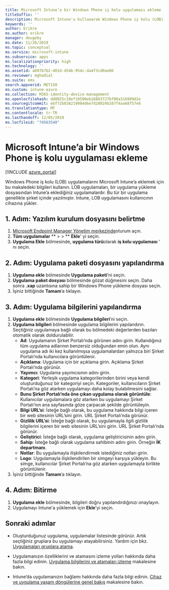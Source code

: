 ```yaml
---
title: Microsoft Intune’a bir Windows Phone iş kolu uygulaması ekleme
titleSuffix: ''
description: Microsoft Intune'u kullanarak Windows Phone iş kolu (LOB) uygulaması eklemeyi öğrenin.
keywords: ''
author: Erikre
ms.author: erikre
manager: dougeby
ms.date: 11/26/2019
ms.topic: conceptual
ms.service: microsoft-intune
ms.subservice: apps
ms.localizationpriority: high
ms.technology: ''
ms.assetid: a097b7b2-d01d-454b-954c-da4f3cd0ae86
ms.reviewer: mghadial
ms.suite: ems
search.appverid: MET150
ms.custom: intune-azure
ms.collection: M365-identity-device-management
ms.openlocfilehash: dd8025c18ef10580eb16883727bf08a316989d2e
ms.sourcegitcommit: ebf72b038219904d6e7d20024b107f4aa68f57e6
ms.translationtype: MT
ms.contentlocale: tr-TR
ms.lasthandoff: 12/05/2019
ms.locfileid: "74563540"
---
```

# <a name="add-a-windows-phone-line-of-business-app-to-microsoft-intune"></a>Microsoft Intune’a bir Windows Phone iş kolu uygulaması ekleme

[!INCLUDE [azure_portal](../includes/azure_portal.md)]

Windows Phone iş kolu (LOB) uygulamalarını Microsoft Intune’a eklemek için bu makaledeki bilgileri kullanın. LOB uygulamaları, bir uygulama yükleme dosyasından Intune’a eklediğiniz uygulamalardır. Bu tür bir uygulama genellikle şirket içinde yazılmıştır. Intune, LOB uygulamasını kullanıcının cihazına yükler. 

## <a name="step-1-specify-the-software-setup-file"></a>1\. Adım: Yazılım kurulum dosyasını belirtme

1. [Microsoft Endpoint Manager Yönetim merkezinde](https://go.microsoft.com/fwlink/?linkid=2109431)oturum açın.
2. **Tüm uygulamalar** ** >  > ** **Ekle**' yi seçin.
3. **Uygulama Ekle** bölmesinde, **uygulama türü**olarak **iş kolu uygulaması** ' nı seçin.

## <a name="step-2-configure-the-app-package-file"></a>2\. Adım: Uygulama paketi dosyasını yapılandırma

1. **Uygulama ekle** bölmesinde **Uygulama paketi**’ni seçin.
2. **Uygulama paket dosyası** bölmesinde gözat düğmesini seçin. Daha sonra **.xap** uzantısına sahip bir Windows Phone yükleme dosyası seçin.
3. İşiniz bittiğinde **Tamam**’a tıklayın.


## <a name="step-3-configure-app-information"></a>3\. Adım: Uygulama bilgilerini yapılandırma

1. **Uygulama ekle** bölmesinde **Uygulama bilgileri**’ni seçin.
2. **Uygulama bilgileri** bölmesinde uygulama bilgilerini yapılandırın. Seçtiğiniz uygulamaya bağlı olarak bu bölmedeki değerlerden bazıları otomatik olarak doldurulabilir.
    - **Ad**: Uygulamanın Şirket Portalı’nda görünen adını girin. Kullandığınız tüm uygulama adlarının benzersiz olduğundan emin olun. Aynı uygulama adı iki kez kullanılmışsa uygulamalardan yalnızca biri Şirket Portalı’nda kullanıcılara görüntülenir.
    - **Açıklama**: Uygulama için bir açıklama girin. Açıklama Şirket Portalı’nda görünür.
    - **Yayımcı**: Uygulama yayımcısının adını girin.
    - **Kategori**: Yerleşik uygulama kategorilerinden birini veya kendi oluşturduğunuz bir kategoriyi seçin. Kategoriler, kullanıcıların Şirket Portalı’na göz atarken uygulamayı daha kolay bulabilmesini sağlar.
    - **Bunu Şirket Portalı’nda öne çıkan uygulama olarak görüntüle**: Kullanıcılar uygulamalara göz atarken bu uygulamayı Şirket Portalı’nın ana sayfasında göze çarpacak şekilde görüntüleyin.
    - **Bilgi URL’si**: İsteğe bağlı olarak, bu uygulama hakkında bilgi içeren bir web sitesinin URL’sini girin. URL Şirket Portalı’nda görünür.
    - **Gizlilik URL’si**: İsteğe bağlı olarak, bu uygulamayla ilgili gizlilik bilgilerini içeren bir web sitesinin URL’sini girin. URL Şirket Portalı’nda görünür.
    - **Geliştirici**: İsteğe bağlı olarak, uygulama geliştiricisinin adını girin.
    - **Sahip**: İsteğe bağlı olarak uygulama sahibinin adını girin. Örneğin **İK departmanı**.
    - **Notlar**: Bu uygulamayla ilişkilendirmek istediğiniz notları girin.
    - **Logo**: Uygulamayla ilişkilendirilen bir simgeyi karşıya yükleyin. Bu simge, kullanıcılar Şirket Portalı’na göz atarken uygulamayla birlikte görüntülenir.
3. İşiniz bittiğinde **Tamam**’a tıklayın.

## <a name="step-4-finish-up"></a>4\. Adım: Bitirme

1. **Uygulama ekle** bölmesinde, bilgileri doğru yapılandırdığınızı onaylayın.
2. Uygulamayı Intune'a yüklemek için **Ekle**’yi seçin.

## <a name="next-steps"></a>Sonraki adımlar

- Oluşturduğunuz uygulama, uygulamalar listesinde görünür. Artık seçtiğiniz gruplara bu uygulamayı atayabilirsiniz. Yardım için bkz. [Uygulamaları gruplara atama](apps-deploy.md).

- Uygulamanızın özelliklerini ve atamasını izleme yolları hakkında daha fazla bilgi edinin. [Uygulama bilgilerini ve atamaları izleme](apps-monitor.md) makalesine bakın.

- Intune’da uygulamanızın bağlamı hakkında daha fazla bilgi edinin. [Cihaz ve uygulama yaşam döngülerine genel bakış](../fundamentals/device-lifecycle.md) makalesine bakın.
